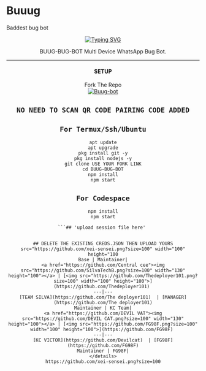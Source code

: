 # Buuug
Baddest bug bot
<div align="center">
<a href="https://git.io/typing-svg"><img src="https://readme-typing-svg.demolab.com?font=Ribeye&size=50&pause=1000&color=F710B1&center=true&width=910&height=100&lines=I'M+BUUG--BUG-BOT;Multi+Device+Whatsapp+Bug+Bot;Coded+By+BUUG-BUG-BOT" alt="Typing SVG" /></a>
  
<p align="center">  
  <a 
    <img src"BUUG-BOT" alt=BUUG-BUG-BOTheight="300" src="https://i.ibb.co/7bPPRQ0/4bf4b7e0b042.jpg">
   
</a> 
    
</p>
<p align="center">
<a 

####  
BUUG-BUG-BOT Multi Device WhatsApp Bug Bot.

***

#### SETUP

 Fork The Repo
    <br>
<a href="https://github.com/Thedeployer101/Buug-bot/fork"><img title="Buug-bot" src="https://img.shields.io/badge/FORK Bot-BOT?color=black&style=for-the-badge&logo=stackshare"></a>

## `NO NEED TO SCAN QR CODE PAIRING CODE ADDED`

## `For Termux/Ssh/Ubuntu`
```
apt update
apt upgrade
pkg install git -y
pkg install nodejs -y
git clone USE YOUR FORK LINK
cd BUUG-BUG-BOT
npm install
npm start

```
## `For Codespace`
```
npm install
npm start

```## 'upload session file here' 


## DELETE THE EXISTING CREDS.JSON THEN UPLOAD YOURS
src="https://github.com/xei-sensei.png?size=100" width="100" height="100
Base | Maintainer|
<a href="https://github.com/Central cee"><img src="https://github.com/SilvaTechB.png?size=100" width="130" height="100"></a> | [<img src="https://github.com/Thedeployer101.png?size=100" width="100" height="100">](https://github.com/Thedeployer101) 
---|---
[TEAM SILVA](https://github.com/The deployer101)  | [MANAGER](https://github.com/The deployer101)
Maintainer | KC Team|
<a href="https://github.com/DEVIL VAT"><img src="https://github.com/DEVIL CAT.png?size=100" width="130" height="100"></a> | [<img src="https://github.com/FG98F.png?size=100" width="100" height="100">](https://github.com/FG98F) 
---|---
[KC VICTOR](https://github.com/Devilcat)  | [FG98F](https://github.com/FG98F)
Maintainer | FG98F|
</details>
https://github.com/xei-sensei.png?size=100

